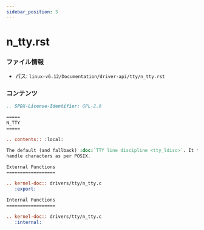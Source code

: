 ```yaml
---
sidebar_position: 5
---
```

# n_tty.rst

### ファイル情報

- パス: `linux-v6.12/Documentation/driver-api/tty/n_tty.rst`

### コンテンツ

```rst
.. SPDX-License-Identifier: GPL-2.0

=====
N_TTY
=====

.. contents:: :local:

The default (and fallback) :doc:`TTY line discipline <tty_ldisc>`. It tries to
handle characters as per POSIX.

External Functions
==================

.. kernel-doc:: drivers/tty/n_tty.c
   :export:

Internal Functions
==================

.. kernel-doc:: drivers/tty/n_tty.c
   :internal:

```
